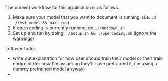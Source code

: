 The current workflow for this application is as follows.

1. Make sure your model that you want to document is running. (i.e. `cd ./test_model && make run`)
2. If open coding is currently running, do `./shutdown.sh`
3. Set up and run by doing: `./setup.sh && ./opencoding.sh` (ignore the warnings)

Leftover todo:
- write out explanation for how user should train their model or their train endpoint
(for now I'm assuming they'll have pretrained it, i'm using a dummy pretrained model anyway)
- 